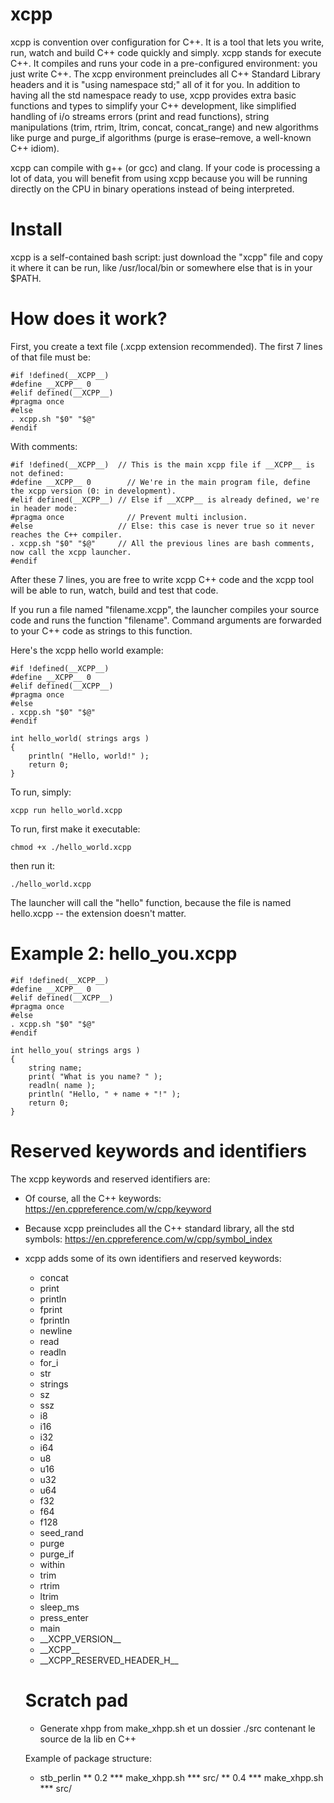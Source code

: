# xcpp

xcpp is convention over configuration for C++. It is a tool that lets you write, run, watch and build C++ code quickly and simply. xcpp stands for execute C++. It compiles and runs your code in a pre-configured environment: you just write C++. The xcpp environment preincludes all C++ Standard Library headers and it is "using namespace std;" all of it for you. In addition to having all the std namespace ready to use, xcpp provides extra basic functions and types to simplify your C++ development, like simplified handling of i/o streams errors (print and read functions), string manipulations (trim, rtrim, ltrim, concat, concat_range) and new algorithms like purge and purge_if algorithms (purge is erase–remove, a well-known C++ idiom).

xcpp can compile with g++ (or gcc) and clang. If your code is processing a lot of data, you will benefit from using xcpp because you will be running directly on the CPU in binary operations instead of being interpreted.

# Install

xcpp is a self-contained bash script: just download the "xcpp" file and copy it where it can be run, like /usr/local/bin or somewhere else that is in your $PATH.

# How does it work?

First, you create a text file (.xcpp extension recommended). The first 7 lines of that file must be:

    #if !defined(__XCPP__)
    #define __XCPP__ 0
    #elif defined(__XCPP__)
    #pragma once
    #else
    . xcpp.sh "$0" "$@"
    #endif

With comments:

    #if !defined(__XCPP__)  // This is the main xcpp file if __XCPP__ is not defined:
    #define __XCPP__ 0        // We're in the main program file, define the xcpp version (0: in development).
    #elif defined(__XCPP__) // Else if __XCPP__ is already defined, we're in header mode:
    #pragma once              // Prevent multi inclusion.
    #else                   // Else: this case is never true so it never reaches the C++ compiler.
    . xcpp.sh "$0" "$@"     // All the previous lines are bash comments, now call the xcpp launcher.
    #endif

After these 7 lines, you are free to write xcpp C++ code and the xcpp tool will be able to run, watch, build and test that code.

If you run a file named "filename.xcpp", the launcher compiles your source code and runs the function "filename". Command arguments are forwarded to your C++ code as strings to this function.

Here's the xcpp hello world example:

    #if !defined(__XCPP__)
    #define __XCPP__ 0
    #elif defined(__XCPP__)
    #pragma once
    #else
    . xcpp.sh "$0" "$@"
    #endif
    
    int hello_world( strings args )
    {
    	println( "Hello, world!" );
    	return 0;
    }

To run, simply:

    xcpp run hello_world.xcpp

To run, first make it executable:

    chmod +x ./hello_world.xcpp

then run it:

    ./hello_world.xcpp

The launcher will call the "hello" function, because the file is named hello.xcpp -- the extension doesn't matter.

# Example 2:  hello_you.xcpp

    #if !defined(__XCPP__)
    #define __XCPP__ 0
    #elif defined(__XCPP__)
    #pragma once
    #else
    . xcpp.sh "$0" "$@"
    #endif
    
    int hello_you( strings args )
    {
    	string name;
    	print( "What is you name? " );
    	readln( name );
    	println( "Hello, " + name + "!" );
    	return 0;
    }

# Reserved keywords and identifiers

The xcpp keywords and reserved identifiers are:

* Of course, all the C++ keywords: https://en.cppreference.com/w/cpp/keyword
* Because xcpp preincludes all the C++ standard library, all the std symbols: https://en.cppreference.com/w/cpp/symbol_index
* xcpp adds some of its own identifiers and reserved keywords:
  * concat
  * print
  * println
  * fprint
  * fprintln
  * newline
  * read
  * readln
  * for_i
  * str
  * strings
  * sz
  * ssz
  * i8
  * i16
  * i32
  * i64
  * u8
  * u16
  * u32
  * u64
  * f32
  * f64
  * f128
  * seed_rand
  * purge
  * purge_if
  * within
  * trim
  * rtrim
  * ltrim
  * sleep_ms
  * press_enter
  * main
  * \_\_XCPP_VERSION\_\_
  * \_\_XCPP\_\_
  * \_\_XCPP_RESERVED_HEADER_H\_\_

  # Scratch pad
  
  * Generate xhpp from make_xhpp.sh et un dossier ./src contenant le source de la lib en C++
  
  Example of package structure:
  * stb_perlin
  ** 0.2
  *** make_xhpp.sh
  *** src/
  ** 0.4
  *** make_xhpp.sh
  *** src/
  